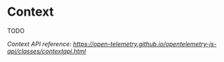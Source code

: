 # Context

TODO

_Context API reference: <https://open-telemetry.github.io/opentelemetry-js-api/classes/contextapi.html>_
